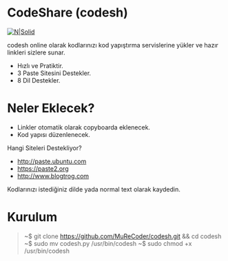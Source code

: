 # CodeShare (codesh)

[![N|Solid](https://camo.githubusercontent.com/c3581fb647fa94d01984deadbfe11ee738bcf2c7/687474703a2f2f692e68697a6c69726573696d2e636f6d2f5a5a706e56672e706e67)](http://emregeldegul.net)

codesh online olarak kodlarınızı kod yapıştırma servislerine yükler ve hazır linkleri sizlere sunar.

  - Hızlı ve Pratiktir.
  - 3 Paste Sitesini Destekler.
  - 8 Dil Destekler.

# Neler Eklecek?

  - Linkler otomatik olarak copyboarda eklenecek.
  - Kod yapısı düzenlenecek.


Hangi Siteleri Destekliyor?
  - http://paste.ubuntu.com
  - https://paste2.org 
  - http://www.blogtrog.com

Kodlarınızı istediğiniz dilde yada normal text olarak kaydedin.

# Kurulum

> ~$ git clone https://github.com/MuReCoder/codesh.git && cd codesh
> ~$ sudo mv codesh.py /usr/bin/codesh
> ~$ sudo chmod +x /usr/bin/codesh
